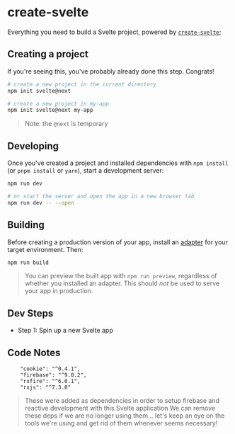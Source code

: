# create-svelte

Everything you need to build a Svelte project, powered by [`create-svelte`](https://github.com/sveltejs/kit/tree/master/packages/create-svelte);

## Creating a project

If you're seeing this, you've probably already done this step. Congrats!

```bash
# create a new project in the current directory
npm init svelte@next

# create a new project in my-app
npm init svelte@next my-app
```

> Note: the `@next` is temporary

## Developing

Once you've created a project and installed dependencies with `npm install` (or `pnpm install` or `yarn`), start a development server:

```bash
npm run dev

# or start the server and open the app in a new browser tab
npm run dev -- --open
```

## Building

Before creating a production version of your app, install an [adapter](https://kit.svelte.dev/docs#adapters) for your target environment. Then:

```bash
npm run build
```

> You can preview the built app with `npm run preview`, regardless of whether you installed an adapter. This should _not_ be used to serve your app in production.


## Dev Steps

* Step 1: Spin up a new Svelte app

## Code Notes

```
	"cookie": "^0.4.1",
    "firebase": "^9.0.2",
    "rxfire": "^6.0.1",
    "rxjs": "^7.3.0"
```

> These were added as dependencies in order to setup firebase and reactive development with this Svelte application
> We can remove these deps if we are no longer using them... let's keep an eye on the tools we're using and get rid of them whenever seems necessary!